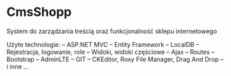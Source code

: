 # CmsShopp
System do zarządzania treścią oraz funkcjonalność sklepu internetowego

Użyte technologie: 
– ASP.NET MVC
– Entity Framework
– LocalDB
– Rejestracja, logowanie, role
– Widoki, widoki częściowe
– Ajax
– Routes
– Bootstrap
– AdminLTE
– GIT
– CKEditor, Roxy File Manager, Drag And Drop – i inne …
